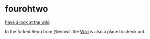 # fourohtwo

[have a look at the wiki](https://github.com/bumi/fourohtwo/wiki)!

In the forked Repo from @iemwill the [Wiki](https://github.com/iemwill/fourohtwo/wiki) is also a place to check out.
